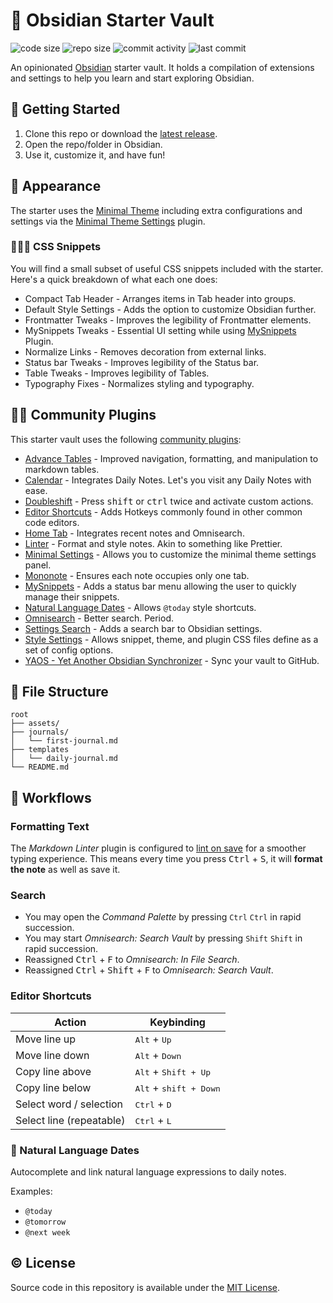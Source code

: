 # 🔮 Obsidian Starter Vault

![code size](https://img.shields.io/github/languages/code-size/semanticdata/obsidian-test-vault) ![repo size](https://img.shields.io/github/repo-size/semanticdata/obsidian-test-vault) ![commit activity](https://img.shields.io/github/commit-activity/t/semanticdata/obsidian-test-vault) ![last commit](https://img.shields.io/github/last-commit/semanticdata/obsidian-test-vault)

An opinionated [Obsidian](https://obsidian.md/) starter vault. It holds a compilation of extensions and settings to help you learn and start exploring Obsidian.

## 🌟 Getting Started

1. Clone this repo or download the [latest release](https://github.com/semanticdata/obsidian-starter-vault/releases/latest).
2. Open the repo/folder in Obsidian.
3. Use it, customize it, and have fun!

## 🦋 Appearance

The starter uses the [Minimal Theme](https://github.com/kepano/obsidian-minimal) including extra configurations and settings via the [Minimal Theme Settings](https://github.com/kepano/obsidian-minimal) plugin.

### 👨🏼‍💻 CSS Snippets

You will find a small subset of useful CSS snippets included with the starter. Here's a quick breakdown of what each one does:

- Compact Tab Header - Arranges items in Tab header into groups.
- Default Style Settings - Adds the option to customize Obsidian further.
- Frontmatter Tweaks - Improves the legibility of Frontmatter elements.
- MySnippets Tweaks - Essential UI setting while using [MySnippets](https://github.com/chetachiezikeuzor/MySnippets-Plugin) Plugin.
- Normalize Links - Removes decoration from external links.
- Status bar Tweaks - Improves legibility of the Status bar.
- Table Tweaks - Improves legibility of Tables.
- Typography Fixes - Normalizes styling and typography.

## 🤝🏼 Community Plugins

This starter vault uses the following [community plugins](https://obsidian.md/plugins):

- [Advance Tables](https://github.com/tgrosinger/advanced-tables-obsidian) - Improved navigation, formatting, and manipulation to markdown tables.
- [Calendar](https://github.com/liamcain/obsidian-calendar-plugin) - Integrates Daily Notes. Let's you visit any Daily Notes with ease.
- [Doubleshift](https://github.com/Qwyntex/doubleshift) - Press <kbd>shift</kbd> or <kbd>ctrl</kbd> twice and activate custom actions.
- [Editor Shortcuts](https://github.com/timhor/obsidian-editor-shortcuts) - Adds Hotkeys commonly found in other common code editors.
- [Home Tab](https://github.com/olrenso/obsidian-home-tab) - Integrates recent notes and Omnisearch.
- [Linter](https://github.com/platers/obsidian-linter) - Format and style notes. Akin to something like Prettier.
- [Minimal Settings](https://github.com/kepano/obsidian-minimal-settings) - Allows you to customize the minimal theme settings panel.
- [Mononote](https://github.com/czottmann/obsidian-mononote) - Ensures each note occupies only one tab.
- [MySnippets](https://github.com/chetachiezikeuzor/MySnippets-Plugin) - Adds a status bar menu allowing the user to quickly manage their snippets.
- [Natural Language Dates](https://github.com/argenos/nldates-obsidian) - Allows `@today` style shortcuts.
- [Omnisearch](https://github.com/scambier/obsidian-omnisearch) - Better search. Period.
- [Settings Search](https://github.com/javalent/settings-search) - Adds a search bar to Obsidian settings.
- [Style Settings](https://github.com/mgmeyers/obsidian-style-settings) - Allows snippet, theme, and plugin CSS files define as a set of config options.
- [YAOS - Yet Another Obsidian Synchronizer](https://github.com/mahyarmirrashed/yaos) - Sync your vault to GitHub.

## 📂 File Structure

```plaintext
root
├── assets/
├── journals/
│   └── first-journal.md
├── templates
│   └── daily-journal.md
└── README.md
```

## 🔁 Workflows

### Formatting Text

The _Markdown Linter_ plugin is configured to <ins>lint on save</ins> for a smoother typing experience. This means every time you press <kbd>Ctrl</kbd> + <kbd>S</kbd>, it will **format the note** as well as save it.

### Search

- You may open the _Command Palette_ by pressing `Ctrl` `Ctrl` in rapid succession.
- You may start _Omnisearch: Search Vault_ by pressing `Shift` `Shift` in rapid succession.
- Reassigned <kbd>Ctrl</kbd> + <kbd>F</kbd> to _Omnisearch: In File Search_.
- Reassigned <kbd>Ctrl</kbd> + <kbd>Shift</kbd> + <kbd>F</kbd> to _Omnisearch: Search Vault_.

### Editor Shortcuts

| Action                   | Keybinding                               |
| ------------------------ | ---------------------------------------- |
| Move line up             | <kbd>Alt</kbd> + <kbd>Up</kbd>           |
| Move line down           | <kbd>Alt</kbd> + <kbd>Down</kbd>         |
| Copy line above          | <kbd>Alt</kbd> + <kbd>Shift + Up</kbd>   |
| Copy line below          | <kbd>Alt</kbd> + <kbd>shift + Down</kbd> |
| Select word / selection  | <kbd>Ctrl</kbd> + <kbd>D</kbd>           |
| Select line (repeatable) | <kbd>Ctrl</kbd> + <kbd>L</kbd>           |

### 🌄 Natural Language Dates

Autocomplete and link natural language expressions to daily notes.

Examples:

- `@today`
- `@tomorrow`
- `@next week`

## © License

Source code in this repository is available under the [MIT License](LICENSE).
